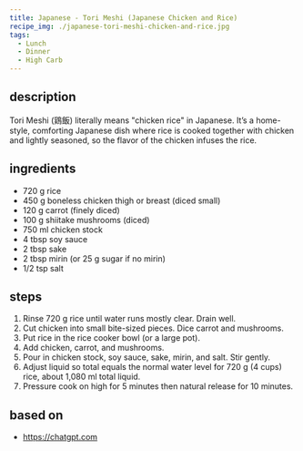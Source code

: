 ```yaml
---
title: Japanese - Tori Meshi (Japanese Chicken and Rice)
recipe_img: ./japanese-tori-meshi-chicken-and-rice.jpg
tags:
  - Lunch
  - Dinner
  - High Carb
---
```


## description

Tori Meshi (鶏飯) literally means "chicken rice" in Japanese. It’s a home-style, comforting Japanese dish where rice is cooked together with chicken and lightly seasoned, so the flavor of the chicken infuses the rice.

## ingredients

- 720 g rice
- 450 g boneless chicken thigh or breast (diced small)
- 120 g carrot (finely diced)
- 100 g shiitake mushrooms (diced)
- 750 ml chicken stock
- 4 tbsp soy sauce
- 2 tbsp sake
- 2 tbsp mirin (or 25 g sugar if no mirin)
- 1/2 tsp salt

## steps

1. Rinse 720 g rice until water runs mostly clear. Drain well.
2. Cut chicken into small bite-sized pieces. Dice carrot and mushrooms.
3. Put rice in the rice cooker bowl (or a large pot).
4. Add chicken, carrot, and mushrooms.
5. Pour in chicken stock, soy sauce, sake, mirin, and salt. Stir gently.
6. Adjust liquid so total equals the normal water level for 720 g (4 cups) rice, about 1,080 ml total liquid.
7. Pressure cook on high for 5 minutes then natural release for 10 minutes.

## based on

- https://chatgpt.com
